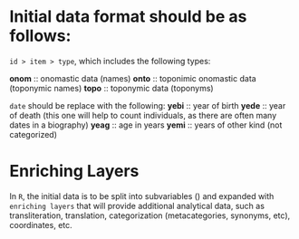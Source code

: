 # Initial data format should be as follows:

`id > item > type`, which includes the following types:

__onom__ :: onomastic data (names)
__onto__ :: toponimic onomastic data (toponymic names)
__topo__ :: toponymic data (toponyms)

`date` should be replace with the following:
__yebi__ :: year of birth
__yede__ :: year of death (this one will help to count individuals, as there are often many dates in a biography)
__yeag__ :: age in years
__yemi__ :: years of other kind (not categorized)
 
# Enriching Layers
In `R`, the initial data is to be split into subvariables () and expanded with  `enriching layers` that will provide additional analytical data, such as transliteration, translation, categorization (metacategories, synonyms, etc), coordinates, etc.
 